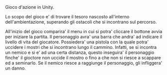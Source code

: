 Gioco d'azione in Unity.

Lo scopo del gioco e' di trovare il tesoro nascosto all'interno dell'ambientazione, superando gli ostacoli che si incontrano sul percorso.

All'inizio del gioco comparira' il menu in cui si potra' cliccare il bottone avvia per iniziare la partita.
Il personaggio avra' una barra che andra' ad indicare il livello di vita del giocatore. 
Possiedera' una pistola con la quale potra' uccidere i mostri che si incontrano lungo il cammino. 
Infatti, se si incontra un nemico e si e' ad una certa distanza, questo inseguira' il personaggio finche' il gioctore non uccide il mostro o fino a che non si riesce a scappare ed a seminarlo.
Se il nemico riesce a raggiunge il personaggio, gli infliggera' un danno. 





